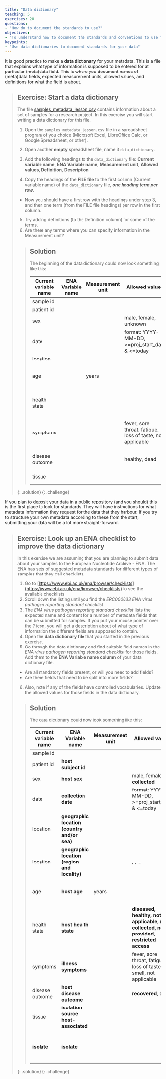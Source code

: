 ```yaml
---
title: "Data dictionary"
teaching: 5
exercises: 20
questions:
- "How do to document the standards to use?"
objectives:
- "To understand how to document the standards and conventions to use for my data"
keypoints:
- "Use data dictionaries to document standards for your data"
---
```


It is good practice to make a **data dictionary** for your metadata. This is a file that explains what type of information is supposed to be entered for at particular (meta)data field. This is where you document names of (meta)data fields, expected measurement units, allowed values, and definitions for what the field is about.

> ## Exercise: Start a data dictionary
>
> The file [samples_metadata_lesson.csv](../files/samples_metadata_lesson.csv) contains information about a set of samples for a research project. In this exercise you will start writing a data dictionary for this file.
> 1. Open the `samples_metadata_lesson.csv` file in a spreadsheet program of you choice (Microsoft Excel, LibreOffice Calc, or Google Spreadsheet, or other).
> 2. Open another **empty** spreadsheet file, name it `data_dictionary`.
> 3. Add the following headings to the `data_dictionary` file:
> **Current variable name**, **ENA Variable name**, **Measurement unit**, **Allowed values**, **Definition**, **Description**
>
> 4. Copy the headings of the **FILE file** to the first column (Current variable name) of the `data_dictionary` file, _**one heading term per row**_.
>   * Now you should have a first row with the headings under step 3, and then one term (from the FILE file headings) per row in the first column.
> 5. Try adding definitions (to the Definition column) for some of the terms.
> 6. Are there any terms where you can specify information in the Measurement unit?
>
> > ## Solution
> >
> > The beginning of the data dictionary could now look something like this:
> >
> > | Current variable name | ENA Variable name | Measurement unit | Allowed values | Definition | Description |
> > |-|-|-|-|-|-|
> > | sample id |  |  |  |  |  |
> > | patient id |  |  |  |  |  |
> > | sex |  |  | male, female, unknown | Sex of the individual |  |
> > | date |  |  | format: YYYY-MM-DD, >=proj_start_date & <=today | Date of sampling |  |
> > | location |  |  |  |  |  |
> > | age |  | years |  | Age of individual at the time of sampling |  |
> > | health state |  |  |  | Health state of individual at time of sampling |  |
> > | symptoms |  |  | fever, sore throat, fatigue, loss of taste, not applicable | Symptoms experienced in connection with illness |  |
> > | disease outcome |  |  | healthy, dead | Final outcome of disease |  |
> > | tissue |  |  |  | Tissue sampled |  |
> >
> {: .solution}
{: .challenge}

If you plan to deposit your data in a public repository (and you should) this is the first place to look for standards. They will have instructions for what metadata information they request for the data that they harbour. If you try to structure your own metadata according to these from the start, submitting your data will be a lot more straight-forward.

> ## Exercise: Look up an ENA checklist to improve the data dictionary
>
> In this exercise we are assuming that you are planning to submit data about your samples to the European Nucleotide Archive - ENA. The ENA has sets of suggested metadata standards for different types of samples that they call checklists.
> 1. Go to [https://www.ebi.ac.uk/ena/browser/checklists](https://www.ebi.ac.uk/ena/browser/checklists) to see the available checklists
> 2. Scroll down the listing until you find the *ERC000033 ENA virus pathogen reporting standard checklist*
> 3. The _ENA virus pathogen reporting standard checklist_ lists the expected name and content for a number of metadata fields that can be submitted for samples. If you put your mouse pointer over the ? icon, you will get a description about of what type of information the different fields are supposed to contain.
> 4. Open the **data dictionary file** that you started in the previous exercise.
> 5. Go through the data dictionary and find suitable field names in the _ENA virus pathogen reporting standard checklist_ for those fields. Add them to the **ENA Variable name column** of your data dictionary file. 
>   - Are all mandatory fields present, or will you need to add fields?
>   - Are there fields that need to be split into more fields?
> 6. Also, note if any of the fields have controlled vocabularies. Update the allowed values for those fields in the data dictionary.
>
> > ## Solution
> >
> > The data dictionary could now look something like this:
> >
> > | Current variable name | ENA Variable name | Measurement unit | Allowed values | Definition | Description |
> > |-|-|-|-|-|-|
> > | sample id |  |  |  |  |  |
> > | patient id | **host subject id** |  |  |  |  |
> > | sex | **host sex** |  | male, female, **not collected** | Sex of the individual |  |
> > | date | **collection date** |  | format: YYYY-MM-DD, >=proj_start_date & <=today | Date of sampling |  |
> > | location | **geographic location (country and/or sea)** |  | <country> |  |  |
> > | location | **geographic location (region and locality)** |  | <region>, <city>, ... |  |  |
> > | age | **host age** | years |  | Age of individual at the time of sampling |  |
> > | health state | **host health state** |  | **diseased, healthy, not applicable, not collected, not provided, restricted access** | Health state of individual at time of sampling |  |
> > | symptoms | **illness symptoms** |  | fever, sore throat, fatigue, loss of taste or smell, not applicable | Symptoms experienced in connection with illness |  |
> > | disease outcome | **host disease outcome** |  | **recovered**, dead | Final outcome of disease |  |
> > | tissue | **isolation source host-associated** |  |  | Tissue sampled |  |
> > | **isolate** | **isolate** |  |  | **individual isolate from which the sample was obtained** |  |
> >
> {: .solution}
{: .challenge}
